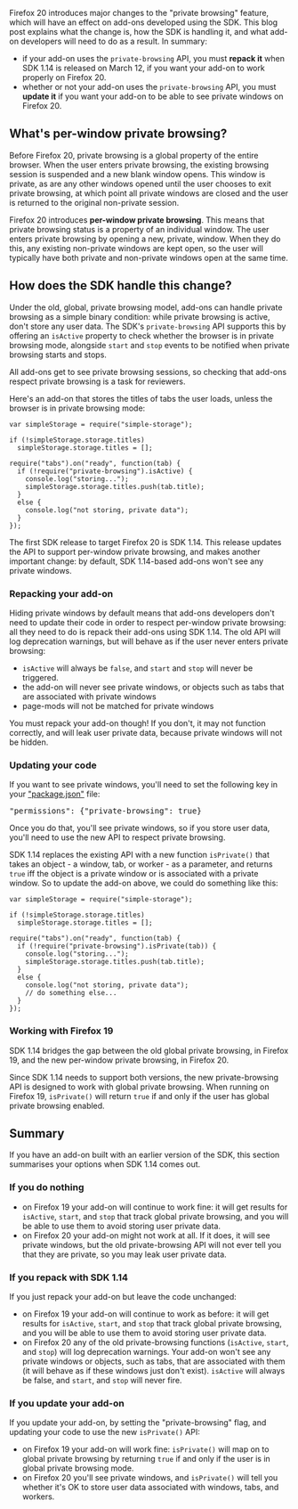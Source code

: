 Firefox 20 introduces major changes to the "private browsing" feature, which
will have an effect on add-ons developed using the SDK. This blog post
explains what the change is, how the SDK is handling it, and what add-on
developers will need to do as a result. In summary:

* if your add-on uses the `private-browsing` API, you must **repack it**
when SDK 1.14 is released on March 12, if you want your add-on to work
properly on Firefox 20.
* whether or not your add-on uses the `private-browsing` API, you must
**update it** if you want your add-on to be able to see private windows on
Firefox 20.

## What's per-window private browsing? ##

Before Firefox 20, private browsing is a global property of the entire browser.
When the user enters private browsing, the existing browsing session is
suspended and a new blank window opens. This window is private, as are any
other windows opened until the user chooses to exit private browsing, at which
point all private windows are closed and the user is returned to the original
non-private session.

Firefox 20 introduces **per-window private browsing**. This means that private
browsing status is a property of an individual window. The user enters private
browsing by opening a new, private, window. When they do this, any existing
non-private windows are kept open, so the user will typically have both
private and non-private windows open at the same time.

## How does the SDK handle this change? ##

Under the old, global, private browsing model, add-ons can handle private
browsing as a simple binary condition: while private browsing is active,
don't store any user data. The SDK's `private-browsing` API supports this by
offering an `isActive` property to check whether the browser is in private
browsing mode, alongside `start` and `stop` events to be notified when
private browsing starts and stops.

All add-ons get to see private browsing sessions, so checking that add-ons
respect private browsing is a task for reviewers.

Here's an add-on that stores the titles of tabs the user loads, unless the
browser is in private browsing mode:

    var simpleStorage = require("simple-storage");

    if (!simpleStorage.storage.titles)
      simpleStorage.storage.titles = [];

    require("tabs").on("ready", function(tab) {
      if (!require("private-browsing").isActive) {
        console.log("storing...");
        simpleStorage.storage.titles.push(tab.title);
      }
      else {
        console.log("not storing, private data");
      }
    });

The first SDK release to target Firefox 20 is SDK 1.14. This release
updates the API to support per-window private browsing, and makes
another important change: by default, SDK 1.14-based add-ons won't see
any private windows.

### Repacking your add-on ###

Hiding private windows by default means that add-ons developers
don't need to update their code in order to respect per-window private browsing: all they need to do is repack their add-ons using SDK 1.14. The old API will log deprecation warnings, but will behave as if the user never enters
private browsing: 

* `isActive` will always be `false`, and `start` and `stop`
will never be triggered.
* the add-on will never see private windows,
or objects such as tabs that are associated with private windows
* page-mods will not be matched for private windows

You must repack your add-on though! If you don't, it may not
function correctly, and will leak user private data, because private
windows will not be hidden.

### Updating your code ###

If you want to see private windows, you'll need to set the
following key in your ["package.json"](dev-guide/package-spec.html)
file:

<pre>
"permissions": {"private-browsing": true}
</pre>

Once you do that, you'll see private windows, so if you store user data,
you'll need to use the new API to respect private browsing.

SDK 1.14 replaces the existing API with a new function `isPrivate()`
that takes an object - a window, tab, or worker - as a parameter,
and returns `true` iff the object is a private window or is associated
with a private window. So to update the add-on above, we could do
something like this:

    var simpleStorage = require("simple-storage");

    if (!simpleStorage.storage.titles)
      simpleStorage.storage.titles = [];

    require("tabs").on("ready", function(tab) {
      if (!require("private-browsing").isPrivate(tab)) {
        console.log("storing...");
        simpleStorage.storage.titles.push(tab.title);
      }
      else {
        console.log("not storing, private data");
        // do something else...
      }
    });

### Working with Firefox 19 ###

SDK 1.14 bridges the gap between the old global private browsing,
in Firefox 19, and the new per-window private browsing, in Firefox 20.

Since SDK 1.14 needs to support both versions, the new private-browsing
API is designed to work with global private browsing. When running on
Firefox 19, `isPrivate()` will return `true` if and only if the user has
global private browsing enabled.

## Summary ##

If you have an add-on built with an earlier version of the SDK,  this
section summarises your options when SDK 1.14 comes out.

### If you do nothing ###
* on Firefox 19 your add-on will continue to work fine: it
will get results for `isActive`, `start`, and `stop` that track global
private browsing, and you will be able to use them to avoid storing user
private data.
* on Firefox 20 your add-on might not work at all. If it
does, it will see private windows, but the old private-browsing API will
not ever tell you that they are private, so you may leak user private data.

### If you repack with SDK 1.14 ###
If you just repack your add-on but leave the code unchanged:
* on Firefox 19 your add-on will continue to work as before:
it will get results for `isActive`, `start`, and `stop` that track  global
private browsing, and you will be able to use them to avoid  storing user
private data.
* on Firefox 20 any of the old private-browsing functions
(`isActive`, `start`, and `stop`) will log deprecation warnings. Your
add-on won't see any private windows or objects, such as tabs, that are
associated  with them (it will behave as if these windows just don't exist).
`isActive` will always be false, and `start`, and `stop` will never fire.

### If you update your add-on ###
If you update your add-on, by setting the "private-browsing" flag, and
updating your code to use the new `isPrivate()` API:
* on Firefox 19 your add-on will work fine: `isPrivate()` will map
on to global private browsing by returning `true` if and only if the user
is in  global private browsing mode.
* on Firefox 20 you'll see private windows, and `isPrivate()`
will tell you whether it's OK to  store user data associated with windows,
tabs, and workers.
